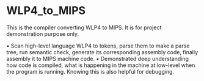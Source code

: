 # WLP4_to_MIPS

This is the compiler converting WLP4 to MIPS. It is for project demonstration purpose only.

•	Scan high-level language WLP4 to tokens, parse them to make a parse tree, run semantic check, generate its corresponding assembly code, finally assembly it to MIPS machine code.
•	Demonstrated deep understanding how code is compiled, what is happening in the machine at low-level when the program is running. Knowing this is also helpful for debugging.
